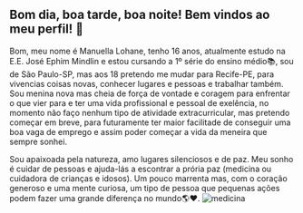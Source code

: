 ## Bom dia, boa tarde, boa noite! Bem vindos ao meu perfil! 💞

Bom, meu nome é Manuella Lohane, tenho 16 anos, atualmente estudo na E.E. José Ephim Mindlin e estou cursando a 1º série do ensino médio📚, 
sou de São Paulo-SP, mas aos 18 pretendo me mudar para Recife-PE, para vivencias coisas novas, conhecer lugares e pessoas e trabalhar também.
Sou menina nova mas cheia de força de vontade e coragem para enfrentar o que vier para e ter uma vida profissional e pessoal de exelência, 
no momento não faço nenhum tipo de atividade extracurricular, mas pretendo começar em breve, para futuramente ter maior facilitade de 
conseguir uma boa vaga de emprego e assim poder começar a vida da meneira que sempre sonhei.

Sou apaixoada pela natureza, amo lugares silenciosos e de paz. Meu sonho é cuidar de pessoas e ajuda-lás a escontrar a prória paz 
(medicina ou cuidadora de crianças e idosos). Um pouco marrenta mas, com o coração generoso e uma mente curiosa, um tipo de pessoa que 
pequenas ações podem fazer uma grande diferença no mundo🌎❤️.
![medicina](https://media1.tenor.com/m/X-WOz6HphQ4AAAAC/get-well-get-well-soon.gif)

